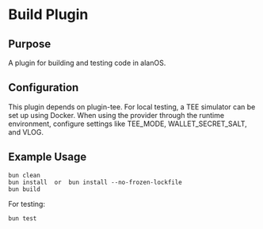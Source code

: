 # Build Plugin

## Purpose

A plugin for building and testing code in alanOS.

## Configuration

This plugin depends on plugin-tee. For local testing, a TEE simulator can be set up using Docker. When using the provider through the runtime environment, configure settings like TEE_MODE, WALLET_SECRET_SALT, and VLOG.

## Example Usage

```
bun clean
bun install  or  bun install --no-frozen-lockfile
bun build
```

For testing:

```
bun test
```
